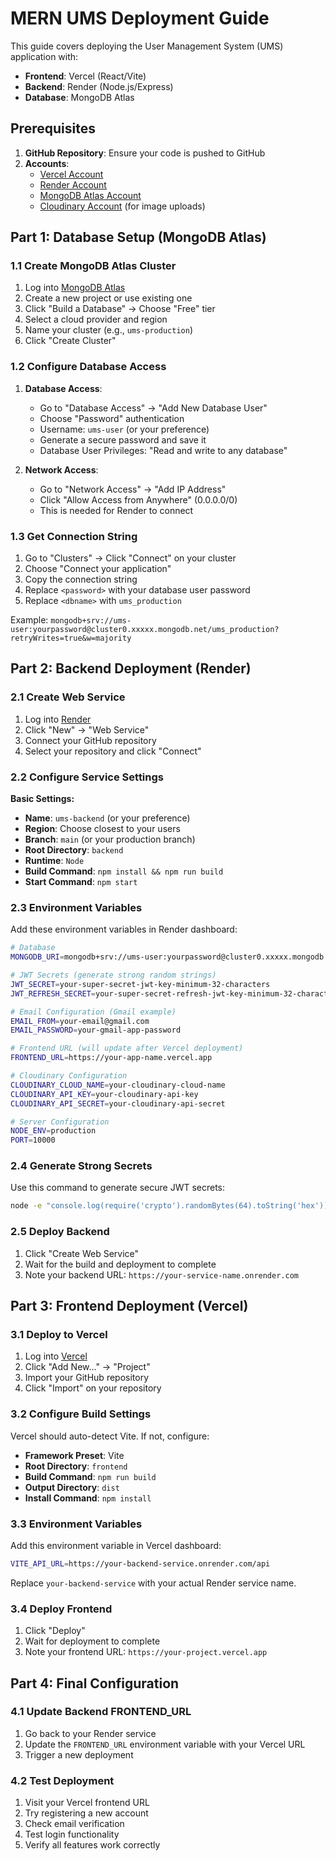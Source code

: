 # MERN UMS Deployment Guide

This guide covers deploying the User Management System (UMS) application with:

- **Frontend**: Vercel (React/Vite)
- **Backend**: Render (Node.js/Express)
- **Database**: MongoDB Atlas

## Prerequisites

1. **GitHub Repository**: Ensure your code is pushed to GitHub
2. **Accounts**:
   - [Vercel Account](https://vercel.com)
   - [Render Account](https://render.com)
   - [MongoDB Atlas Account](https://www.mongodb.com/atlas)
   - [Cloudinary Account](https://cloudinary.com) (for image uploads)

## Part 1: Database Setup (MongoDB Atlas)

### 1.1 Create MongoDB Atlas Cluster

1. Log into [MongoDB Atlas](https://cloud.mongodb.com)
2. Create a new project or use existing one
3. Click "Build a Database" → Choose "Free" tier
4. Select a cloud provider and region
5. Name your cluster (e.g., `ums-production`)
6. Click "Create Cluster"

### 1.2 Configure Database Access

1. **Database Access**:

   - Go to "Database Access" → "Add New Database User"
   - Choose "Password" authentication
   - Username: `ums-user` (or your preference)
   - Generate a secure password and save it
   - Database User Privileges: "Read and write to any database"

2. **Network Access**:
   - Go to "Network Access" → "Add IP Address"
   - Click "Allow Access from Anywhere" (0.0.0.0/0)
   - This is needed for Render to connect

### 1.3 Get Connection String

1. Go to "Clusters" → Click "Connect" on your cluster
2. Choose "Connect your application"
3. Copy the connection string
4. Replace `<password>` with your database user password
5. Replace `<dbname>` with `ums_production`

Example: `mongodb+srv://ums-user:yourpassword@cluster0.xxxxx.mongodb.net/ums_production?retryWrites=true&w=majority`

## Part 2: Backend Deployment (Render)

### 2.1 Create Web Service

1. Log into [Render](https://render.com)
2. Click "New" → "Web Service"
3. Connect your GitHub repository
4. Select your repository and click "Connect"

### 2.2 Configure Service Settings

**Basic Settings:**

- **Name**: `ums-backend` (or your preference)
- **Region**: Choose closest to your users
- **Branch**: `main` (or your production branch)
- **Root Directory**: `backend`
- **Runtime**: `Node`
- **Build Command**: `npm install && npm run build`
- **Start Command**: `npm start`

### 2.3 Environment Variables

Add these environment variables in Render dashboard:

```bash
# Database
MONGODB_URI=mongodb+srv://ums-user:yourpassword@cluster0.xxxxx.mongodb.net/ums_production?retryWrites=true&w=majority

# JWT Secrets (generate strong random strings)
JWT_SECRET=your-super-secret-jwt-key-minimum-32-characters
JWT_REFRESH_SECRET=your-super-secret-refresh-jwt-key-minimum-32-characters

# Email Configuration (Gmail example)
EMAIL_FROM=your-email@gmail.com
EMAIL_PASSWORD=your-gmail-app-password

# Frontend URL (will update after Vercel deployment)
FRONTEND_URL=https://your-app-name.vercel.app

# Cloudinary Configuration
CLOUDINARY_CLOUD_NAME=your-cloudinary-cloud-name
CLOUDINARY_API_KEY=your-cloudinary-api-key
CLOUDINARY_API_SECRET=your-cloudinary-api-secret

# Server Configuration
NODE_ENV=production
PORT=10000
```

### 2.4 Generate Strong Secrets

Use this command to generate secure JWT secrets:

```bash
node -e "console.log(require('crypto').randomBytes(64).toString('hex'))"
```

### 2.5 Deploy Backend

1. Click "Create Web Service"
2. Wait for the build and deployment to complete
3. Note your backend URL: `https://your-service-name.onrender.com`

## Part 3: Frontend Deployment (Vercel)

### 3.1 Deploy to Vercel

1. Log into [Vercel](https://vercel.com)
2. Click "Add New..." → "Project"
3. Import your GitHub repository
4. Click "Import" on your repository

### 3.2 Configure Build Settings

Vercel should auto-detect Vite. If not, configure:

- **Framework Preset**: Vite
- **Root Directory**: `frontend`
- **Build Command**: `npm run build`
- **Output Directory**: `dist`
- **Install Command**: `npm install`

### 3.3 Environment Variables

Add this environment variable in Vercel dashboard:

```bash
VITE_API_URL=https://your-backend-service.onrender.com/api
```

Replace `your-backend-service` with your actual Render service name.

### 3.4 Deploy Frontend

1. Click "Deploy"
2. Wait for deployment to complete
3. Note your frontend URL: `https://your-project.vercel.app`

## Part 4: Final Configuration

### 4.1 Update Backend FRONTEND_URL

1. Go back to your Render service
2. Update the `FRONTEND_URL` environment variable with your Vercel URL
3. Trigger a new deployment

### 4.2 Test Deployment

1. Visit your Vercel frontend URL
2. Try registering a new account
3. Check email verification
4. Test login functionality
5. Verify all features work correctly
